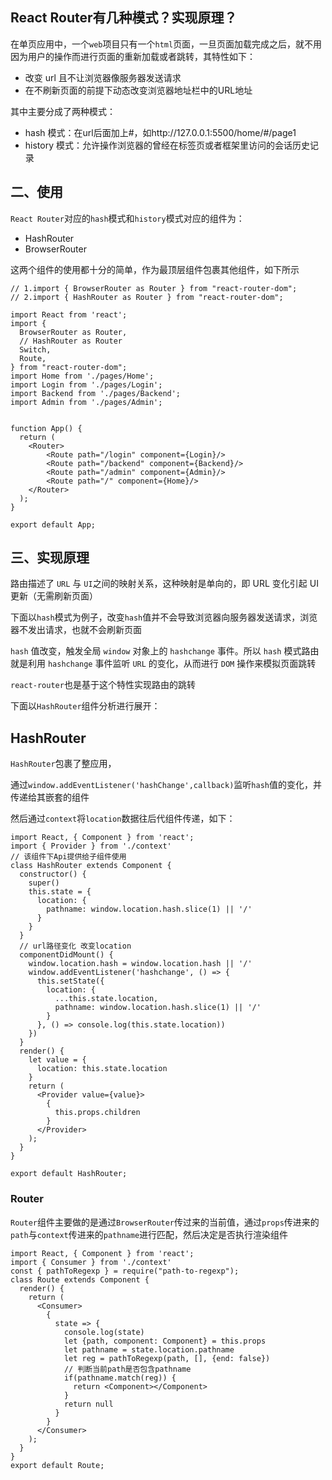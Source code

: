 ## React Router有几种模式？实现原理？

在单页应用中，一个`web`项目只有一个`html`页面，一旦页面加载完成之后，就不用因为用户的操作而进行页面的重新加载或者跳转，其特性如下：

- 改变 url 且不让浏览器像服务器发送请求
- 在不刷新页面的前提下动态改变浏览器地址栏中的URL地址

其中主要分成了两种模式：

- hash 模式：在url后面加上#，如http://127.0.0.1:5500/home/#/page1
- history 模式：允许操作浏览器的曾经在标签页或者框架里访问的会话历史记录

## 二、使用

`React Router`对应的`hash`模式和`history`模式对应的组件为：

- HashRouter
- BrowserRouter

这两个组件的使用都十分的简单，作为最顶层组件包裹其他组件，如下所示

```
// 1.import { BrowserRouter as Router } from "react-router-dom";
// 2.import { HashRouter as Router } from "react-router-dom";

import React from 'react';
import {
  BrowserRouter as Router,
  // HashRouter as Router  
  Switch,
  Route,
} from "react-router-dom";
import Home from './pages/Home';
import Login from './pages/Login';
import Backend from './pages/Backend';
import Admin from './pages/Admin';


function App() {
  return (
    <Router>
        <Route path="/login" component={Login}/>
        <Route path="/backend" component={Backend}/>
        <Route path="/admin" component={Admin}/>
        <Route path="/" component={Home}/>
    </Router>
  );
}

export default App;
```

## 三、实现原理

路由描述了 `URL` 与 `UI`之间的映射关系，这种映射是单向的，即 URL 变化引起 UI 更新（无需刷新页面）

下面以`hash`模式为例子，改变`hash`值并不会导致浏览器向服务器发送请求，浏览器不发出请求，也就不会刷新页面

`hash` 值改变，触发全局 `window` 对象上的 `hashchange` 事件。所以 `hash` 模式路由就是利用 `hashchange` 事件监听 `URL` 的变化，从而进行 `DOM` 操作来模拟页面跳转

`react-router`也是基于这个特性实现路由的跳转

下面以`HashRouter`组件分析进行展开：

## HashRouter

`HashRouter`包裹了整应用，

通过`window.addEventListener('hashChange',callback)`监听`hash`值的变化，并传递给其嵌套的组件

然后通过`context`将`location`数据往后代组件传递，如下：

```
import React, { Component } from 'react';
import { Provider } from './context'
// 该组件下Api提供给子组件使用
class HashRouter extends Component {
  constructor() {
    super()
    this.state = {
      location: {
        pathname: window.location.hash.slice(1) || '/'
      }
    }
  }
  // url路径变化 改变location
  componentDidMount() {
    window.location.hash = window.location.hash || '/'
    window.addEventListener('hashchange', () => {
      this.setState({
        location: {
          ...this.state.location,
          pathname: window.location.hash.slice(1) || '/'
        }
      }, () => console.log(this.state.location))
    })
  }
  render() {
    let value = {
      location: this.state.location
    }
    return (
      <Provider value={value}>
        {
          this.props.children
        }
      </Provider>
    );
  }
}

export default HashRouter;
```

### Router

`Router`组件主要做的是通过`BrowserRouter`传过来的当前值，通过`props`传进来的`path`与`context`传进来的`pathname`进行匹配，然后决定是否执行渲染组件

```
import React, { Component } from 'react';
import { Consumer } from './context'
const { pathToRegexp } = require("path-to-regexp");
class Route extends Component {
  render() {
    return (
      <Consumer>
        {
          state => {
            console.log(state)
            let {path, component: Component} = this.props
            let pathname = state.location.pathname
            let reg = pathToRegexp(path, [], {end: false})
            // 判断当前path是否包含pathname
            if(pathname.match(reg)) {
              return <Component></Component>
            }
            return null
          }
        }
      </Consumer>
    );
  }
}
export default Route;
```

